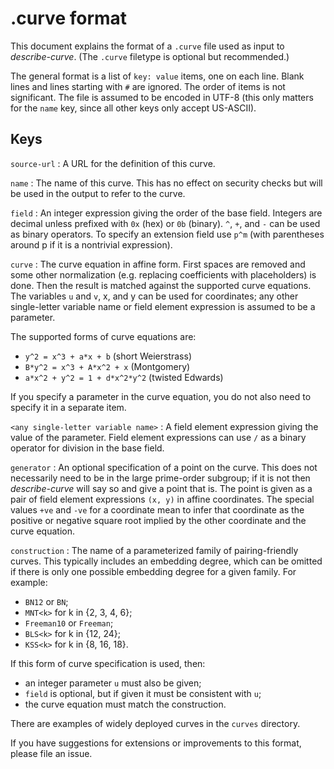 .curve format
=============

This document explains the format of a `.curve` file used as input to
*describe-curve*. (The `.curve` filetype is optional but recommended.)

The general format is a list of `key: value` items, one on each line.
Blank lines and lines starting with `#` are ignored. The order of items
is not significant. The file is assumed to be encoded in UTF-8 (this only
matters for the `name` key, since all other keys only accept US-ASCII).

Keys
----

`source-url`
: A URL for the definition of this curve.

`name`
: The name of this curve. This has no effect on security checks but will
  be used in the output to refer to the curve.

`field`
: An integer expression giving the order of the base field. Integers are
  decimal unless prefixed with `0x` (hex) or `0b` (binary). `^`, `+`, and
  `-` can be used as binary operators. To specify an extension field use
  `p^m` (with parentheses around p if it is a nontrivial expression).

`curve`
: The curve equation in affine form. First spaces are removed and some other
  normalization (e.g. replacing coefficients with placeholders) is done.
  Then the result is matched against the supported curve equations.
  The variables `u` and `v`, x, and y can be used for coordinates; any other
  single-letter variable name or field element expression is assumed to be a
  parameter.

  The supported forms of curve equations are:
  * `y^2 = x^3 + a*x + b` (short Weierstrass)
  * `B*y^2 = x^3 + A*x^2 + x` (Montgomery)
  * `a*x^2 + y^2 = 1 + d*x^2*y^2` (twisted Edwards)

  If you specify a parameter in the curve equation, you do not also need to
  specify it in a separate item.

`<any single-letter variable name>`
: A field element expression giving the value of the parameter. Field element
  expressions can use `/` as a binary operator for division in the base field.

`generator`
: An optional specification of a point on the curve. This does not necessarily
  need to be in the large prime-order subgroup; if it is not then *describe-curve*
  will say so and give a point that is. The point is given as a pair of field
  element expressions `(x, y)` in affine coordinates. The special values `+ve`
  and `-ve` for a coordinate mean to infer that coordinate as the positive or
  negative square root implied by the other coordinate and the curve equation.

`construction`
: The name of a parameterized family of pairing-friendly curves. This typically
  includes an embedding degree, which can be omitted if there is only one
  possible embedding degree for a given family. For example:
  * `BN12` or `BN`;
  * `MNT<k>` for k in {2, 3, 4, 6};
  * `Freeman10` or `Freeman`;
  * `BLS<k>` for k in {12, 24};
  * `KSS<k>` for k in {8, 16, 18}.

  If this form of curve specification is used, then:
  * an integer parameter `u` must also be given;
  * `field` is optional, but if given it must be consistent with `u`;
  * the curve equation must match the construction.

There are examples of widely deployed curves in the `curves` directory.

If you have suggestions for extensions or improvements to this format, please
file an issue.

